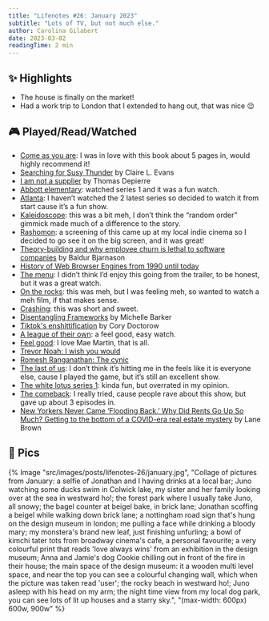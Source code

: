 ```yaml
---
title: "Lifenotes #26: January 2023"
subtitle: "Lots of TV, but not much else."
author: Carolina Gilabert
date: 2023-03-02
readingTime: 2 min
---
```


## ✨ Highlights

- The house is finally on the market!
- Had a work trip to London that I extended to hang out, that was nice 😌

## 🎮 Played/Read/Watched

- [Come as you are](https://uk.bookshop.org/p/books/come-as-you-are-the-bestselling-guide-to-the-new-science-that-will-transform-your-sex-life-dr-emily-nagoski/4017752): I was in love with this book about 5 pages in, would highly recommend it!
- [Searching for Susy Thunder](https://www.theverge.com/c/22889425/susy-thunder-headley-hackers-phone-phreakers-claire-evans) by Claire L. Evans
- [I am not a supplier](https://www.softwaremaxims.com/blog/not-a-supplier) by Thomas Depierre
- [Abbott elementary](https://www.imdb.com/title/tt14218830/): watched series 1 and it was a fun watch.
- [Atlanta](https://www.imdb.com/title/tt4288182/): I haven’t watched the 2 latest series so decided to watch it from start cause it’s a fun show.
- [Kaleidoscope](https://www.imdb.com/title/tt15438246/): this was a bit meh, I don’t think the “random order” gimmick made much of a difference to the story.
- [Rashomon](https://www.imdb.com/title/tt0042876/): a screening of this came up at my local indie cinema so I decided to go see it on the big screen, and it was great!
- [Theory-building and why employee churn is lethal to software companies](https://www.baldurbjarnason.com/2022/theory-building/) by Baldur Bjarnason
- [History of Web Browser Engines from 1990 until today](https://eylenburg.github.io/browser_engines.htm)
- [The menu](https://www.imdb.com/title/tt9764362/): I didn’t think I’d enjoy this going from the trailer, to be honest, but it was a great watch.
- [On the rocks](https://www.imdb.com/title/tt9606374/): this was meh, but I was feeling meh, so wanted to watch a meh film, if that makes sense.
- [Crashing](https://www.imdb.com/title/tt5295524/): this was short and sweet.
- [Disentangling Frameworks](https://css-irl.info/disentangling-frameworks/) by Michelle Barker
- [Tiktok's enshittification](https://pluralistic.net/2023/01/21/potemkin-ai/#hey-guys) by Cory Doctorow
- [A league of their own](https://www.imdb.com/title/tt8226360/): a feel good, easy watch.
- [Feel good](https://www.imdb.com/title/tt10098620/): I love Mae Martin, that is all.
- [Trevor Noah: I wish you would](https://www.imdb.com/title/tt22890438/)
- [Romesh Ranganathan: The cynic](https://www.imdb.com/title/tt23157336/)
- [The last of us](https://www.imdb.com/title/tt3581920/): I don’t think it’s hitting me in the feels like it is everyone else, cause I played the game, but it’s still an excellent show.
- [The white lotus series 1](https://www.imdb.com/title/tt13406094/): kinda fun, but overrated in my opinion.
- [The comeback](https://www.imdb.com/title/tt0434672/): I really tried, cause people rave about this show, but gave up about 3 episodes in.
- [New Yorkers Never Came ‘Flooding Back.’ Why Did Rents Go Up So Much?
Getting to the bottom of a COVID-era real estate mystery](https://www.curbed.com/2023/01/nyc-real-estate-covid-more-apartments-higher-rent.html) by Lane Brown

## 📸 Pics

{% Image "src/images/posts/lifenotes-26/january.jpg", "Collage of pictures from January: a selfie of Jonathan and I having drinks at a local bar; Juno watching some ducks swim in Colwick lake, my sister and her family looking over at the sea in westward ho!; the forest park where I usually take Juno, all snowy; the bagel counter at beigel bake, in brick lane; Jonathan scoffing a beigel while walking down brick lane; a nottingham road sign that's hung on the design museum in london; me pulling a face while drinking a bloody mary; my monstera's brand new leaf, just finishing unfurling; a bowl of kimchi tater tots from broadway cinema's cafe, a personal favourite; a very colourful print that reads 'love always wins' from an exhibition in the design museum; Anna and Jamie's dog Cookie chilling out in front of the fire in their house; the main space of the design museum: it a wooden multi level space, and near the top you can see a colourful changing wall, which when the picture was taken read 'user'; the rocky beach in westward ho!; Juno asleep with his head on my arm; the night time view from my local dog park, you can see lots of lit up houses and a starry sky.", "(max-width: 600px) 600w, 900w" %}